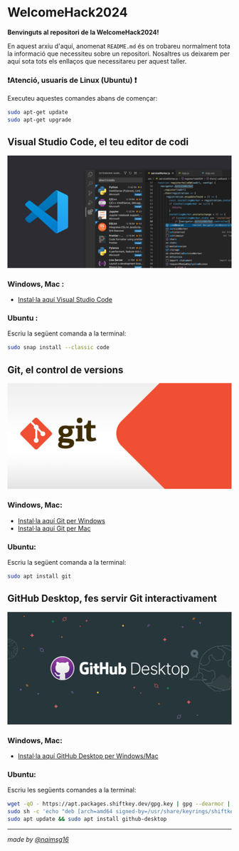 # WelcomeHack2024

**Benvinguts al repositori de la WelcomeHack2024!** 

En aquest arxiu d'aquí, anomenat `README.md` és on trobareu normalment tota la informació que necessiteu sobre un repositori. Nosaltres us deixarem per aquí sota tots els enllaços que necessitareu per aquest taller.

### ❗Atenció, usuaris de **Linux (Ubuntu)** ❗
Executeu aquestes comandes abans de començar:

```bash
sudo apt-get update
sudo apt-get upgrade
```



 
## Visual Studio Code, el teu editor de codi

<div>
    <img src="imgs/vsc.png" alt="vscode">
<div/>


### Windows, Mac :
* [Instal·la aquí Visual Studio Code](https://code.visualstudio.com/download)
### Ubuntu :
Escriu la següent comanda a la terminal:

```bash
sudo snap install --classic code
```

## Git, el control de versions

<div>
    <img src="imgs/git.png" alt="git">
<div/>

### Windows, Mac:
* [Instal·la aquí Git per Windows](https://git-scm.com/download/win)
* [Instal·la aquí Git per Mac](https://git-scm.com/download/mac)
### Ubuntu:
Escriu la següent comanda a la terminal:

```bash
sudo apt install git
```
## GitHub Desktop, fes servir Git interactivament

<div>
    <img src="imgs/githubdesktop.png" alt="ghdesktop">
<div/>

### Windows, Mac:
* [Instal·la aquí GitHub Desktop per Windows/Mac](https://desktop.github.com/download/)
### Ubuntu:
Escriu les següents comandes a la terminal:

```bash
wget -qO - https://apt.packages.shiftkey.dev/gpg.key | gpg --dearmor | sudo tee /usr/share/keyrings/shiftkey-packages.gpg > /dev/null
sudo sh -c 'echo "deb [arch=amd64 signed-by=/usr/share/keyrings/shiftkey-packages.gpg] https://apt.packages.shiftkey.dev/ubuntu/ any main" > /etc/apt/sources.list.d/shiftkey-packages.list'
sudo apt update && sudo apt install github-desktop
```
---
*made by [@naimsg16](github.com/naimsg16)*